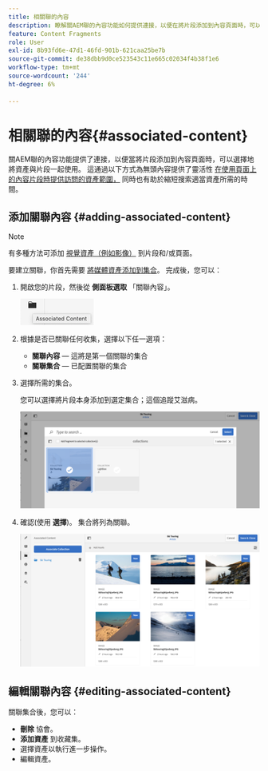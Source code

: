 ```yaml
---
title: 相關聯的內容
description: 瞭解關AEM聯的內容功能如何提供連接，以便在將片段添加到內容頁面時，可以選擇將其與片段一起使用，從而為無頭內容傳遞增加了額外的靈活性。
feature: Content Fragments
role: User
exl-id: 8b93fd6e-47d1-46fd-901b-621caa25be7b
source-git-commit: de38dbb9d0ce523543c11e665c02034f4b38f1e6
workflow-type: tm+mt
source-wordcount: '244'
ht-degree: 6%

---
```


# 相關聯的內容{#associated-content}

關AEM聯的內容功能提供了連接，以便當將片段添加到內容頁面時，可以選擇地將資產與片段一起使用。 這通過以下方式為無頭內容提供了靈活性 [在使用頁面上的內容片段時提供訪問的資產範圍，](/help/sites-authoring/content-fragments.md#using-associated-content) 同時也有助於縮短搜索適當資產所需的時間。

## 添加關聯內容 {#adding-associated-content}

>[!NOTE]
>
>有多種方法可添加 [視覺資產（例如影像）](/help/assets/content-fragments/content-fragments.md#fragments-with-visual-assets) 到片段和/或頁面。

要建立關聯，你首先需要 [將媒體資產添加到集合](/help/assets/manage-collections.md)。 完成後，您可以：

1. 開啟您的片段，然後從 **側面板選取** 「關聯內容」。

   ![相關聯的內容](assets/cfm-assoc-content-01.png)

1. 根據是否已關聯任何收集，選擇以下任一選項：

   * **關聯內容**  — 這將是第一個關聯的集合
   * **關聯集合**  — 已配置關聯的集合

1. 選擇所需的集合。

   您可以選擇將片段本身添加到選定集合；這個追蹤艾滋病。

   ![選擇集合](assets/cfm-assoc-content-02.png)

1. 確認(使用 **選擇**)。 集合將列為關聯。

   ![cfm-6420-05](assets/cfm-assoc-content-03.png)

## 編輯關聯內容 {#editing-associated-content}

關聯集合後，您可以：

* **刪除** 協會。
* **添加資產** 到收藏集。
* 選擇資產以執行進一步操作。
* 編輯資產。
